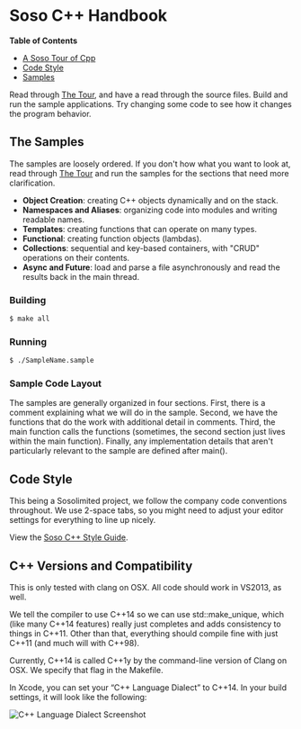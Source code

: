 
Soso C++ Handbook
=================

**Table of Contents**
- [A Soso Tour of Cpp](Cpp-Tour.md)
- [Code Style](STYLE.md)
- [Samples](#user-content-the-samples)

Read through [The Tour](Cpp-Tour.md), and have a read through the source files. Build and run the sample applications. Try changing some code to see how it changes the program behavior.

## The Samples

The samples are loosely ordered. If you don't how what you want to look at, read through [The Tour](Cpp-Tour.md) and run the samples for the sections that need more clarification.

- __Object Creation__: creating C++ objects dynamically and on the stack.
- __Namespaces and Aliases__: organizing code into modules and writing readable names.
- __Templates__: creating functions that can operate on many types.
- __Functional__: creating function objects (lambdas).
- __Collections__: sequential and key-based containers, with "CRUD" operations on their contents.
- __Async and Future__: load and parse a file asynchronously and read the results back in the main thread.

### Building

```bash
$ make all
```

### Running

```bash
$ ./SampleName.sample
```

### Sample Code Layout

The samples are generally organized in four sections. First, there is a comment explaining what we will do in the sample. Second, we have the functions that do the work with additional detail in comments. Third, the main function calls the functions (sometimes, the second section just lives within the main function). Finally, any implementation details that aren't particularly relevant to the sample are defined after main().

## Code Style

This being a Sosolimited project, we follow the company code conventions throughout. We use 2-space tabs, so you might need to adjust your editor settings for everything to line up nicely.

View the [Soso C++ Style Guide](STYLE.md).

## C++ Versions and Compatibility

This is only tested with clang on OSX. All code should work in VS2013, as well.

We tell the compiler to use C++14 so we can use std::make_unique, which (like many C++14 features) really just completes and adds consistency to things in C++11. Other than that, everything should compile fine with just C++11 (and much will with C++98).

Currently, C++14 is called C++1y by the command-line version of Clang on OSX. We specify that flag in the Makefile.

In Xcode, you can set your “C++ Language Dialect” to C++14. In your build settings, it will look like the following:

![C++ Language Dialect Screenshot](https://cloud.githubusercontent.com/assets/81553/5036817/f7f51060-6b50-11e4-8f81-9f41fbabc23c.png)
